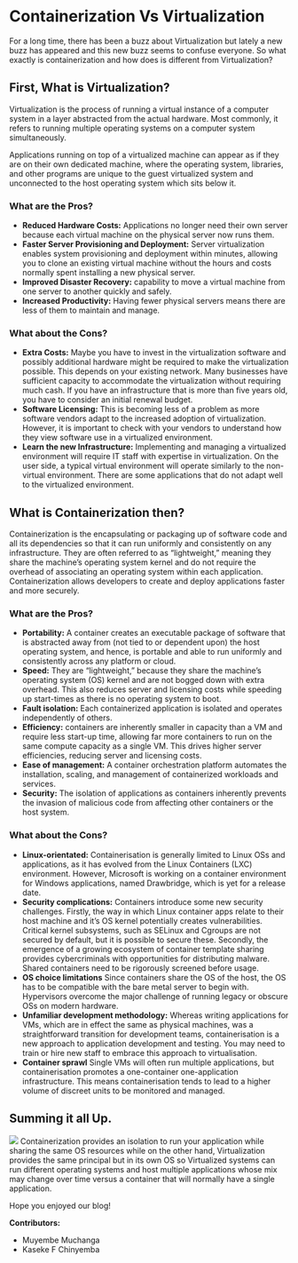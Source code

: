 # Containerization Vs Virtualization
For a long time, there has been a buzz about Virtualization but lately a new buzz  has appeared and this new buzz  seems to confuse everyone. So what exactly is containerization and how does is different from Virtualization?

## First, What is Virtualization?

Virtualization is the process of running a virtual instance of a computer system in a layer abstracted from the actual hardware. Most commonly, it refers to running multiple operating systems on a computer system simultaneously.

Applications running on top of a virtualized machine can appear as if they are on their own dedicated machine, where the operating system, libraries, and other programs are unique to the guest virtualized system and unconnected to the host operating system which sits below it.

### What are the Pros?

* **Reduced Hardware Costs:** Applications no longer need their own server because each virtual machine on the physical server now runs them.
* **Faster Server Provisioning and Deployment:** Server virtualization enables system provisioning and deployment within minutes, allowing you to clone an existing virtual machine without the hours and costs normally spent installing a new physical server.
* **Improved Disaster Recovery:** capability to move a virtual machine from one server to another quickly and safely.
* **Increased Productivity:** Having fewer physical servers means there are less of them to maintain and manage.

### What about the Cons?

* **Extra Costs:** Maybe you have to invest in the virtualization software and possibly additional hardware might be required to make the virtualization possible. This depends on your existing network. Many businesses have sufficient capacity to accommodate the virtualization without requiring much cash. If you have an infrastructure that is more than five years old, you have to consider an initial renewal budget.
* **Software Licensing:** This is becoming less of a problem as more software vendors adapt to the increased adoption of virtualization. However, it is important to check with your vendors to understand how they view software use in a virtualized environment.
* **Learn the new Infrastructure:** Implementing and managing a virtualized environment will require IT staff with expertise in virtualization. On the user side, a typical virtual environment will operate similarly to the non-virtual environment. There are some applications that do not adapt well to the virtualized environment.

## What is Containerization then?

Containerization is the encapsulating or packaging up of software code and all its dependencies so that it can run uniformly and consistently on any infrastructure. They are often referred to as “lightweight,” meaning they share the machine’s operating system kernel and do not require the overhead of associating an operating system within each application. Containerization allows developers to create and deploy applications faster and more securely.

### What are the Pros?

* **Portability:** A container creates an executable package of software that is abstracted away from (not tied to or dependent upon) the host operating system, and hence, is portable and able to run uniformly and consistently across any platform or cloud.
* **Speed:** They are “lightweight,” because they share the machine’s operating system (OS) kernel and are not bogged down with extra overhead. This also reduces server and licensing costs while speeding up start-times as there is no operating system to boot.
* **Fault isolation:** Each containerized application is isolated and operates independently of others.
* **Efficiency:** containers are inherently smaller in capacity than a VM and require less start-up time, allowing far more containers to run on the same compute capacity as a single VM. This drives higher server efficiencies, reducing server and licensing costs.
* **Ease of management:** A container orchestration platform automates the installation, scaling, and management of containerized workloads and services.
* **Security:** The isolation of applications as containers inherently prevents the invasion of malicious code from affecting other containers or the host system.

### What about the Cons?

* **Linux-orientated:** Containerisation is generally limited to Linux OSs and applications, as it has evolved from the Linux Containers (LXC) environment. However, Microsoft is working on a container environment for Windows applications, named Drawbridge, which is yet for a release date.
* **Security complications:** Containers introduce some new security challenges. Firstly, the way in which Linux container apps relate to their host machine and it’s OS kernel potentially creates vulnerabilities. Critical kernel subsystems, such as SELinux and Cgroups are not secured by default, but it is possible to secure these. Secondly, the emergence of a growing ecosystem of container template sharing provides cybercriminals with opportunities for distributing malware. Shared containers need to be rigorously screened before usage.
* **OS choice limitations** Since containers share the OS of the host, the OS has to be compatible with the bare metal server to begin with. Hypervisors overcome the major challenge of running legacy or obscure OSs on modern hardware.
* **Unfamiliar development methodology:** Whereas writing applications for VMs, which are in effect the same as physical machines, was a straightforward transition for development teams, containerisation is a new approach to application development and testing. You may need to train or hire new staff to embrace this approach to virtualisation.
* **Container sprawl** Single VMs will often run multiple applications, but containerisation promotes a one-container one-application infrastructure. This means containerisation tends to lead to a higher volume of discreet units to be monitored and managed.

## Summing it all Up.

[![](https://i2.wp.com/www.docker.com/blog/wp-content/uploads/Blog.-Are-containers-..VM-Image-1-1024x435.png?ssl=1)](https://www.docker.com/blog/containers-replacing-virtual-machines/)
Containerization provides an isolation to run your application while sharing the same OS resources while on the other hand, Virtualization provides the same principal but in its own OS so Virtualized systems can run different operating systems and host multiple applications whose mix may change over time versus a container that will normally have a single application.

Hope you enjoyed our blog!

**Contributors:**
- Muyembe Muchanga
- Kaseke F Chinyemba